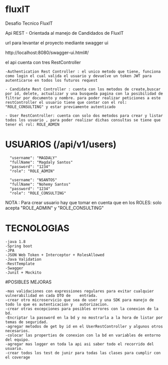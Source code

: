 # fluxIT
Desafio Tecnico FluxIT

Api REST - Orientada al manejo de Candidados de FluxIT

url para levantar el proyecto mediante swagger ui

http://localhost:8080/swagger-ui.html#/

el api cuenta con tres RestController

	-Authentication Rest Controller : el unico metodo que tiene, funciona como login el cual valida el usuario y devuelve un token JWT para autenticarse en todos los futuros request 
	 
	- Candidate Rest Controller : cuenta con los metodos de create,buscar por id, delete, actualizar y una busqueda pagina con la posibilidad de filtrar por documento y nombre. para poder realizar peticiones a este restController el usuario tiene que contar con el rol: "ROLE_CONSULTING" y estar previamente autenticado
	
	- User RestController: cuenta con solo dos metodos para crear y listar todos los usuario , para poder realizar dichas consultas se tiene que tener el rol: ROLE_ADMIN
	
	
# USUARIOS  (/api/v1/users)

      "username": "MAGDALY"
      "fullName": "Magdaly Santos"
      "password": "1234"
      "role": "ROLE_ADMIN"
     
      "username": "NSANTOS"
      "fullName": "Nohemy Santos"
      "password": "1234"
      "role": "ROLE_CONSULTING"
      
NOTA : Para crear usuario hay que tomar en cuenta que en los ROLES: solo acepta "ROLE_ADMIN" y "ROLE_CONSULTING"
	


# TECNOLOGIAS 
	-java 1.8
	-Spring boot 
	-JPA
	-JSON Web Token + Interceptor + RolesAllowed 
	-Java Validation
	-RestTemplate
	-Swagger 
	-Junit + Mockito
	
#POSIBLES MEJORAS

	-mas validaciones con expressiones regulares para evitar cualquier vulnerabilidad en cada DTO de 	entrada.
	-crear otro microservicio que sea de user y una SDK para manejo de todo lo que es autenticacion y 	autorizacion.
	-crear otras excepciones para posibles errores con la conexion de la bd.
	-Encriptar la password en la bd y no mostrarla a la hora de listar por temas de seguridad.
	-agregar metodos de get by id en el UserRestController y algunos otros necesarios.
	-colocar las properties de conexion con la bd en variables de entorno del equipo.
	-agregar mas logger en toda la api asi saber todo el recorrido del usuario.
	-crear todos los test de junir para todas las clases para cumplir con el coverage 
	
	